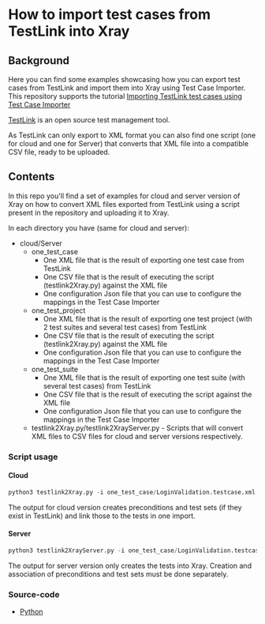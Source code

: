 
# How to import test cases from TestLink into Xray

## Background

Here you can find some examples showcasing how you can export test cases from TestLink and import them into Xray using Test Case Importer.
This repository supports the tutorial [Importing TestLink test cases using Test Case Importer](https://docs.getxray.app/display/XRAYCLOUD/Importing+TestLink+test+cases+using+Test+Case+Importer)

[TestLink](https://testlink.org/) is an open source test management tool.

As TestLink can only export to XML format you can also find one script (one for cloud and one for Server) that converts that XML file into a compatible CSV file, ready to be uploaded.

## Contents

In this repo you'll find a set of examples for cloud and server version of Xray on how to convert XML files exported from TestLink using a script present in the repository and uploading it to Xray. 

In each directory you have (same for cloud and server):
* cloud/Server
    * one_test_case
        * One XML file that is the result of exporting one test case from TestLink
        * One CSV file that is the result of executing the script (testlink2Xray.py)  against the XML file
        * One configuration Json file that you can use to configure the mappings in the Test Case Importer
    * one_test_project
        * One XML file that is the result of exporting one test project (with 2 test suites and several test cases) from TestLink
        * One CSV file that is the result of executing the script (testlink2Xray.py) against the XML file
        * One configuration Json file that you can use to configure the mappings in the Test Case Importer
    * one_test_suite
        * One XML file that is the result of exporting one test suite (with several test cases) from TestLink
        * One CSV file that is the result of executing the script against the XML file
        * One configuration Json file that you can use to configure the mappings in the Test Case Importer
    * testlink2Xray.py/testlink2XrayServer.py - Scripts that will convert XML files to CSV files for cloud and server versions respectively. 

### Script usage

#### Cloud
```Python
python3 testlink2Xray.py -i one_test_case/LoginValidation.testcase.xml -o one_test_case/LoginValidation.testcase.csv
```
The output for cloud version creates preconditions and test sets (if they exist in TestLink) and link those to the tests in one import.

#### Server
```Python
python3 testlink2XrayServer.py -i one_test_case/LoginValidation.testcase.xml -o one_test_case/LoginValidation.testcase.csv
```
The output for server version only creates the tests into Xray. Creation and association of preconditions and test sets must be done separately.


### Source-code

- [Python](./python/)
